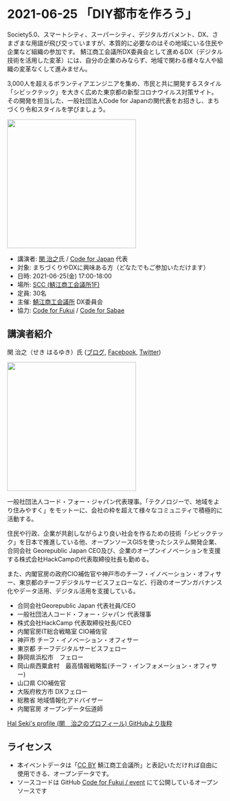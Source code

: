 # 2021-06-25 「DIY都市を作ろう」

Society5.0、スマートシティ、スーパーシティ、デジタルガバメント、DX、さまざまな用語が飛び交っていますが、本質的に必要なのはその地域にいる住民や企業など組織の参加です。
鯖江商工会議所DX委員会として進めるDX（デジタル技術を活用した変革）には、自分の企業のみならず、地域で関わる様々な人や組織の変革なくして進みません。

3,000人を超えるボランティアエンジニアを集め、市民と共に開発するスタイル「シビックテック」を大きく広めた東京都の新型コロナウイルス対策サイト。
その開発を担当した、一般社団法人Code for Japanの関代表をお招きし、まちづくり令和スタイルを学びましょう。

<img src="https://raw.githubusercontent.com/halsk/profile/master/images/profile_image3.jpg" height="300">

- 講演者: [関 治之](https://github.com/halsk/profile)氏 / [Code for Japan](https://www.code4japan.org/) 代表
- 対象: まちづくりやDXに興味ある方（どなたでもご参加いただけます）
- 日時: 2021-06-25(金) 17:00-18:00
- 場所: [SCC (鯖江商工会議所1F)](https://www.google.com/maps/search/%E9%AF%96%E6%B1%9F%E5%95%86%E5%B7%A5%E4%BC%9A%E8%AD%B0%E6%89%80/@35.9469562,136.1832057,20.05z)
- 定員: 30名
- 主催: [鯖江商工会議所](http://www.sabaecci.or.jp/) DX委員会
- 協力: [Code for Fukui](https://code4fukui.github.io) / [Code for Sabae](https://c4.sabae.cc)

## 講演者紹介

関 治之（せき はるゆき）氏 ([ブログ](https://note.com/hal_sk), [Facebook](https://www.facebook.com/halsk), [Twitter](https://twitter.com/hal_sk))

<img src="https://raw.githubusercontent.com/halsk/profile/master/images/profile_image.jpg" height="300">

一般社団法人コード・フォー・ジャパン代表理事。「テクノロジーで、地域をより住みやすく」をモットーに、会社の枠を超えて様々なコミュニティで積極的に活動する。

住民や行政、企業が共創しながらより良い社会を作るための技術「シビックテック」を日本で推進している他、オープンソースGISを使ったシステム開発企業、合同会社 Georepublic Japan CEO及び、企業のオープンイノベーションを支援する株式会社HackCampの代表取締役社長も勤める。

また、内閣官房の政府CIO補佐官や神戸市のチーフ・イノベーション・オフィサー、東京都のチーフデジタルサービスフェローなど、行政のオープンガバナンス化やデータ活用、デジタル活用を支援している。

- 合同会社Georepublic Japan 代表社員/CEO
- 一般社団法人コード・フォー・ジャパン 代表理事
- 株式会社HackCamp 代表取締役社長/CEO
- 内閣官房IT総合戦略室 CIO補佐官
- 神戸市 チーフ・イノベーション・オフィサー
- 東京都 チーフデジタルサービスフェロー
- 静岡県浜松市　フェロー
- 岡山県西粟倉村　最高情報戦略監(チーフ・インフォメーション・オフィサー)
- 山口県 CIO補佐官
- 大阪府枚方市 DXフェロー
- 総務省 地域情報化アドバイザー
- 内閣官房 オープンデータ伝道師

[Hal Seki's profile (関　治之のプロフィール) GitHubより抜粋](https://github.com/halsk/profile)

## ライセンス

- 本イベントデータは「[CC BY](https://creativecommons.org/licenses/by/4.0/deed.ja) 鯖江商工会議所」と表記いただければ自由に使用できる、オープンデータです。
- ソースコードは GitHub [Code for Fukui / event](https://github.com/code4fukui/event/) にて公開しているオープンソースです

